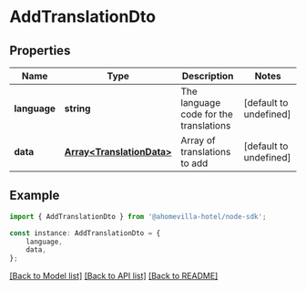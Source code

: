 # AddTranslationDto


## Properties

Name | Type | Description | Notes
------------ | ------------- | ------------- | -------------
**language** | **string** | The language code for the translations | [default to undefined]
**data** | [**Array&lt;TranslationData&gt;**](TranslationData.md) | Array of translations to add | [default to undefined]

## Example

```typescript
import { AddTranslationDto } from '@ahomevilla-hotel/node-sdk';

const instance: AddTranslationDto = {
    language,
    data,
};
```

[[Back to Model list]](../README.md#documentation-for-models) [[Back to API list]](../README.md#documentation-for-api-endpoints) [[Back to README]](../README.md)

